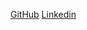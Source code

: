 [GitHub](https://github.com/lappemic)
[Linkedin](https://www.linkedin.com/in/michael-lappert-72086a1a0/)

